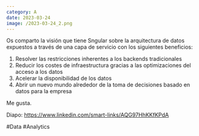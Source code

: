 ```yaml
--- 
category: A 
date: 2023-03-24 
image: /2023-03-24_2.png 
--- 
```


Os comparto la visión que tiene Sngular sobre la arquitectura de datos expuestos a través de una capa de servicio con los siguientes beneficios: 

1) Resolver las restricciones inherentes a los backends tradicionales
2) Reducir los costes de infraestructura gracias a las optimizaciones del acceso a los datos
3) Acelerar la disponibilidad de los datos
4) Abrir un nuevo mundo alrededor de la toma de decisiones basado en datos para la empresa

Me gusta.

Diapo: https://www.linkedin.com/smart-links/AQG97HhKKfKPdA

#Data #Analytics